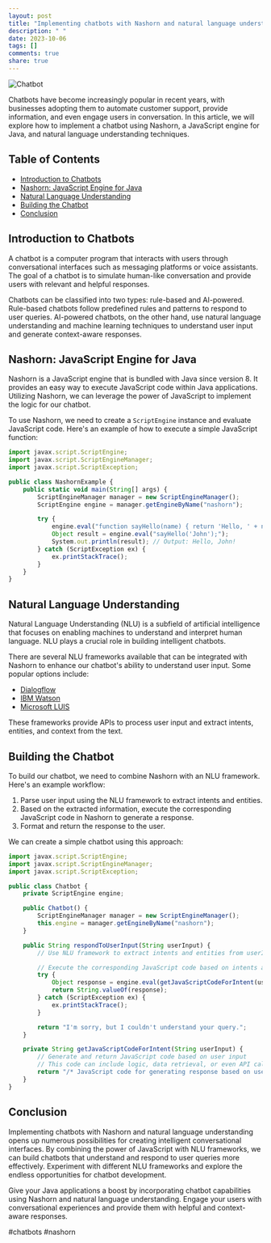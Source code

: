 ```yaml
---
layout: post
title: "Implementing chatbots with Nashorn and natural language understanding"
description: " "
date: 2023-10-06
tags: []
comments: true
share: true
---
```


![Chatbot](https://example.com/chatbot.png)

Chatbots have become increasingly popular in recent years, with businesses adopting them to automate customer support, provide information, and even engage users in conversation. In this article, we will explore how to implement a chatbot using Nashorn, a JavaScript engine for Java, and natural language understanding techniques.

## Table of Contents
- [Introduction to Chatbots](#introduction-to-chatbots)
- [Nashorn: JavaScript Engine for Java](#nashorn-javascript-engine-for-java)
- [Natural Language Understanding](#natural-language-understanding)
- [Building the Chatbot](#building-the-chatbot)
- [Conclusion](#conclusion)

## Introduction to Chatbots

A chatbot is a computer program that interacts with users through conversational interfaces such as messaging platforms or voice assistants. The goal of a chatbot is to simulate human-like conversation and provide users with relevant and helpful responses.

Chatbots can be classified into two types: rule-based and AI-powered. Rule-based chatbots follow predefined rules and patterns to respond to user queries. AI-powered chatbots, on the other hand, use natural language understanding and machine learning techniques to understand user input and generate context-aware responses.

## Nashorn: JavaScript Engine for Java

Nashorn is a JavaScript engine that is bundled with Java since version 8. It provides an easy way to execute JavaScript code within Java applications. Utilizing Nashorn, we can leverage the power of JavaScript to implement the logic for our chatbot.

To use Nashorn, we need to create a `ScriptEngine` instance and evaluate JavaScript code. Here's an example of how to execute a simple JavaScript function:

```javascript
import javax.script.ScriptEngine;
import javax.script.ScriptEngineManager;
import javax.script.ScriptException;

public class NashornExample {
    public static void main(String[] args) {
        ScriptEngineManager manager = new ScriptEngineManager();
        ScriptEngine engine = manager.getEngineByName("nashorn");

        try {
            engine.eval("function sayHello(name) { return 'Hello, ' + name + '!'; }");
            Object result = engine.eval("sayHello('John');");
            System.out.println(result); // Output: Hello, John!
        } catch (ScriptException ex) {
            ex.printStackTrace();
        }
    }
}
```

## Natural Language Understanding

Natural Language Understanding (NLU) is a subfield of artificial intelligence that focuses on enabling machines to understand and interpret human language. NLU plays a crucial role in building intelligent chatbots.

There are several NLU frameworks available that can be integrated with Nashorn to enhance our chatbot's ability to understand user input. Some popular options include:
- [Dialogflow](https://dialogflow.com)
- [IBM Watson](https://www.ibm.com/watson)
- [Microsoft LUIS](https://www.luis.ai)

These frameworks provide APIs to process user input and extract intents, entities, and context from the text.

## Building the Chatbot

To build our chatbot, we need to combine Nashorn with an NLU framework. Here's an example workflow:

1. Parse user input using the NLU framework to extract intents and entities.
2. Based on the extracted information, execute the corresponding JavaScript code in Nashorn to generate a response.
3. Format and return the response to the user.

We can create a simple chatbot using this approach:

```javascript
import javax.script.ScriptEngine;
import javax.script.ScriptEngineManager;
import javax.script.ScriptException;

public class Chatbot {
    private ScriptEngine engine;

    public Chatbot() {
        ScriptEngineManager manager = new ScriptEngineManager();
        this.engine = manager.getEngineByName("nashorn");
    }

    public String respondToUserInput(String userInput) {
        // Use NLU framework to extract intents and entities from userInput

        // Execute the corresponding JavaScript code based on intents and entities
        try {
            Object response = engine.eval(getJavaScriptCodeForIntent(userInput));
            return String.valueOf(response);
        } catch (ScriptException ex) {
            ex.printStackTrace();
        }

        return "I'm sorry, but I couldn't understand your query.";
    }

    private String getJavaScriptCodeForIntent(String userInput) {
        // Generate and return JavaScript code based on user input
        // This code can include logic, data retrieval, or even API calls
        return "/* JavaScript code for generating response based on user input */";
    }
}
```

## Conclusion

Implementing chatbots with Nashorn and natural language understanding opens up numerous possibilities for creating intelligent conversational interfaces. By combining the power of JavaScript with NLU frameworks, we can build chatbots that understand and respond to user queries more effectively. Experiment with different NLU frameworks and explore the endless opportunities for chatbot development.

Give your Java applications a boost by incorporating chatbot capabilities using Nashorn and natural language understanding. Engage your users with conversational experiences and provide them with helpful and context-aware responses.

#chatbots #nashorn